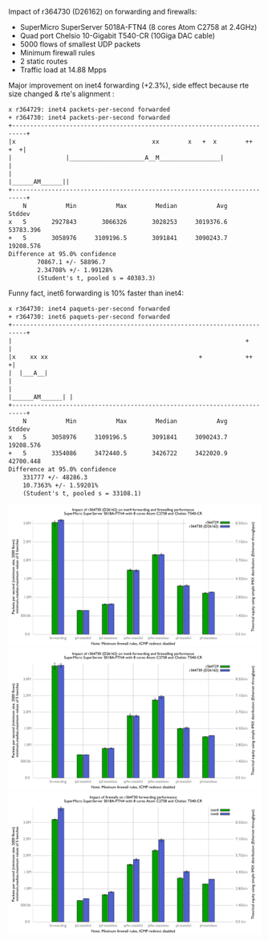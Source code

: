 Impact of r364730 (D26162) on forwarding and firewalls:
  - SuperMicro SuperServer 5018A-FTN4 (8 cores Atom C2758 at 2.4GHz)
  - Quad port Chelsio 10-Gigabit T540-CR (10Giga DAC cable)
  - 5000 flows of smallest UDP packets
  - Minimum firewall rules
  - 2 static routes
  - Traffic load at 14.88 Mpps

Major improvement on inet4 forwarding (+2.3%), side effect because
rte size changed & rte's alignment :
```
x r364729: inet4 packets-per-second forwarded
+ r364730: inet4 packets-per-second forwarded
+--------------------------------------------------------------------------+
|x                                      xx        x   +  x        ++   +  +|
|               |_____________________A__M_________________|               |
|                                                          |______AM______||
+--------------------------------------------------------------------------+
    N           Min           Max        Median           Avg        Stddev
x   5       2927843       3066326       3028253     3019376.6     53783.396
+   5       3058976     3109196.5       3091841     3090243.7     19208.576
Difference at 95.0% confidence
        70867.1 +/- 58896.7
        2.34708% +/- 1.99128%
        (Student's t, pooled s = 40383.3)
```

Funny fact, inet6 forwarding is 10% faster than inet4:
```
x r364730: inet4 paquets-per-second forwarded
+ r364730: inet6 paquets-per-second forwarded
+--------------------------------------------------------------------------+
|                                                                 +        |
|x    xx xx                                          +            ++      +|
|  |___A__|                                                                |
|                                                         |______AM______| |
+--------------------------------------------------------------------------+
    N           Min           Max        Median           Avg        Stddev
x   5       3058976     3109196.5       3091841     3090243.7     19208.576
+   5       3354086     3472440.5       3426722     3422020.9     42700.448
Difference at 95.0% confidence
	331777 +/- 48286.3
	10.7363% +/- 1.59201%
	(Student's t, pooled s = 33108.1)
```
![Impact of r364730 (D26162) on inet4 forwarding and firewalls](graph-inet4.png)
![Impact of r364730 (D26162) on inet6 forwarding and firewalls](graph-inet6.png)
![Impact of firewalls on forwarding performance with r364730 (D26162)](graph-r364730.png)


